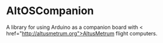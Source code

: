 # AltOSCompanion
A library for using Arduino as a companion board with < href="http://altusmetrum.org">AltusMetrum</a> flight computers.
